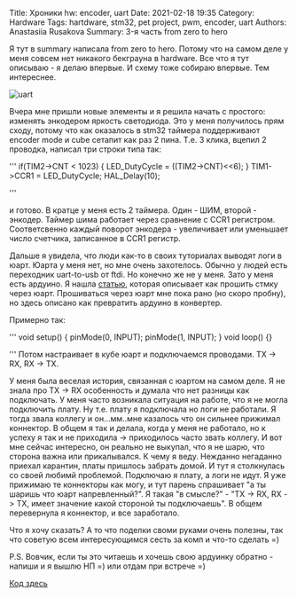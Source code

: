 Title: Хроники hw: encoder, uart
Date: 2021-02-18 19:35
Category: Hardware
Tags: hartdware, stm32, pet project, pwm, encoder, uart
Authors: Anastasiia Rusakova
Summary: 3-я часть from zero to hero

Я тут в summary написала from zero to hero. Потому что на самом деле у меня совсем нет никакого бекграуна в hardware. Все что я тут описываю - я делаю впервые. И схему тоже собираю впервые. Тем интереснее.

![uart]({static}images/hw-3.jpg)

Вчера мне пришли новые элементы и я решила начать с простого: изменять энкодером яркость светодиода.
Это у меня получилось прям сходу, потому что как оказалось в stm32 таймера поддерживают encoder mode и сube сетапит как раз 2 пина. Т.е. 3 клика, вцепил 2 проводка, написал три строки типа так:

'''
if(TIM2->CNT < 1023)
{
  LED_DutyCycle = ((TIM2->CNT)<<6);
}
TIM1->CCR1 = LED_DutyCycle;
HAL_Delay(10);

'''

и готово. В кратце у меня есть 2 таймера. Один - ШИМ, второй - энкодер. Таймер шима работает через сравнение с CCR1 регистром. Соответсвенно каждый поворот энкодера - увеличивает или уменьшает число счетчика, записанное в CCR1 регистр.

Дальше я увидела, что люди как-то в своих туториалах выводят логи в юарт. Юарта у меня нет, но мне очень захотелось. Обычно у людей есть переходник uart-to-usb от ftdi. Но конечно же не у меня. Зато у меня есть ардуино.
Я нашла [статью](https://istarik.ru/blog/stm32/111.html), которая описывает как прошить стмку через юарт. Прошиваться через юарт мне пока рано (но скоро пробну), но здесь описано как превратить ардуино в конвертер.

Примерно так:

'''
void setup()
{
   pinMode(0, INPUT);
   pinMode(1, INPUT);
}
 void loop()
{}

'''
Потом настраивает в кубе юарт и подключаемся проводами. TX -> RX, RX -> TX.

У меня была веселая история, связанная с юартом на самом деле. Я не знала про TX -> RX особенность и думала что нет разницы как подключать. У меня часто возникала ситуация на работе, что я не могла подключить плату. Ну т.е. плату я подключала но логи не работали. Я тогда звала коллегу и он...мм..мне казалось что он сильнее прижимал коннектор. В общем я так и делала, когда у меня не работало, но к успеху я так и не приходила -> приходилось часто звать коллегу. И вот мне сейчас интересно, он реально не выкупал, что я не шарю, что сторона важна или прикалывался.
К чему я веду. Нежданно негаданно приехал карантин, платы пришлось забрать домой. И тут я столкнулась со своей любимй проблемой. Подключаю я плату, а логи не идут. Я уже прижимаю те коннекторы как могу, и тут парень спрашивает "а ты шаришь что юарт напревленный?". Я такая "в смысле?" - "TX -> RX, RX -> TX, имеет значение какой стороной ты подключаешь". В общем перевернула я коннектор, и все заработало.

Что я хочу сказать? А то что поделки своми руками очень полезны, так что советую всем интересующимся сесть за комп и что-то сделать =)

P.S. Вовчик, если ты это читаешь и хочешь свою ардуинку обратно - напиши и я вышлю НП =) или отдам при встрече =)

[Код здесь](https://github.com/Hexxie/stm32-workaraunds/tree/main/encoder)
